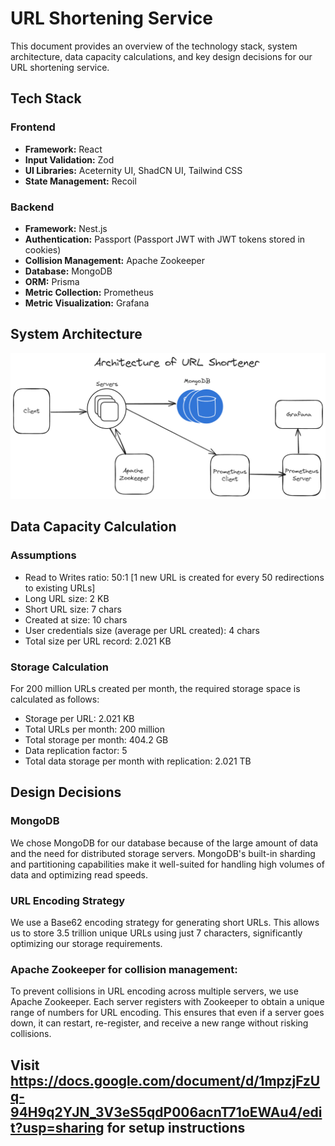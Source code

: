 # URL Shortening Service

This document provides an overview of the technology stack, system architecture, data capacity calculations, and key design decisions for our URL shortening service.

## Tech Stack

### Frontend

- **Framework:** React
- **Input Validation:** Zod
- **UI Libraries:** Aceternity UI, ShadCN UI, Tailwind CSS
- **State Management:** Recoil

### Backend

- **Framework:** Nest.js
- **Authentication:** Passport (Passport JWT with JWT tokens stored in cookies)
- **Collision Management:** Apache Zookeeper
- **Database:** MongoDB
- **ORM:** Prisma
- **Metric Collection:** Prometheus
- **Metric Visualization:** Grafana

## System Architecture
![URL Shortener Architecture](URL-Shortener-Architecture.png)
## Data Capacity Calculation

### Assumptions

- Read to Writes ratio: 50:1 [1 new URL is created for every 50 redirections to existing URLs]
- Long URL size: 2 KB
- Short URL size: 7 chars
- Created at size: 10 chars
- User credentials size (average per URL created): 4 chars
- Total size per URL record: 2.021 KB

### Storage Calculation

For 200 million URLs created per month, the required storage space is calculated as follows:

- Storage per URL: 2.021 KB
- Total URLs per month: 200 million
- Total storage per month: 404.2 GB
- Data replication factor: 5
- Total data storage per month with replication: 2.021 TB

## Design Decisions

### MongoDB
We chose MongoDB for our database because of the large amount of data and the need for distributed storage servers. MongoDB's built-in sharding and partitioning capabilities make it well-suited for handling high volumes of data and optimizing read speeds.

### URL Encoding Strategy
We use a Base62 encoding strategy for generating short URLs. This allows us to store 3.5 trillion unique URLs using just 7 characters, significantly optimizing our storage requirements.
 
### Apache Zookeeper for collision management:
To prevent collisions in URL encoding across multiple servers, we use Apache Zookeeper. Each server registers with Zookeeper to obtain a unique range of numbers for URL encoding. This ensures that even if a server goes down, it can restart, re-register, and receive a new range without risking collisions.

## Visit https://docs.google.com/document/d/1mpzjFzUq-94H9q2YJN_3V3eS5qdP006acnT71oEWAu4/edit?usp=sharing for setup instructions
